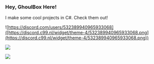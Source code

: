 ### Hey, GhoulBox Here!
I make some cool projects in C#. Check them out!

![https://discord.com/users/532389940965933068]([https://discord.c99.nl/widget/theme-4/532389940965933068.png](https://discord.c99.nl/widget/theme-4/532389940965933068.png))


![](https://github-readme-stats.vercel.app/api?username=ghoulbox&show_icons=true&include_all_commits=true&theme=tokyonight&border_radius=10)

![](https://github-readme-stats.vercel.app/api/top-langs/?username=ghoulbox&layout=compact&theme=tokyonight&border_radius=10&langs_count=4)
